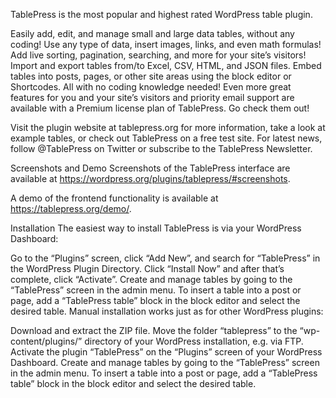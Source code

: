 TablePress is the most popular and highest rated WordPress table plugin.

Easily add, edit, and manage small and large data tables, without any coding!
Use any type of data, insert images, links, and even math formulas!
Add live sorting, pagination, searching, and more for your site’s visitors!
Import and export tables from/to Excel, CSV, HTML, and JSON files.
Embed tables into posts, pages, or other site areas using the block editor or Shortcodes.
All with no coding knowledge needed!
Even more great features for you and your site’s visitors and priority email support are available with a Premium license plan of TablePress. Go check them out!

Visit the plugin website at tablepress.org for more information, take a look at example tables, or check out TablePress on a free test site. For latest news, follow @TablePress on Twitter or subscribe to the TablePress Newsletter.

Screenshots and Demo
Screenshots of the TablePress interface are available at https://wordpress.org/plugins/tablepress/#screenshots.

A demo of the frontend functionality is available at https://tablepress.org/demo/.

Installation
The easiest way to install TablePress is via your WordPress Dashboard:

Go to the “Plugins” screen, click “Add New”, and search for “TablePress” in the WordPress Plugin Directory.
Click “Install Now” and after that’s complete, click “Activate”.
Create and manage tables by going to the “TablePress” screen in the admin menu.
To insert a table into a post or page, add a “TablePress table” block in the block editor and select the desired table.
Manual installation works just as for other WordPress plugins:

Download and extract the ZIP file.
Move the folder “tablepress” to the “wp-content/plugins/” directory of your WordPress installation, e.g. via FTP.
Activate the plugin “TablePress” on the “Plugins” screen of your WordPress Dashboard.
Create and manage tables by going to the “TablePress” screen in the admin menu.
To insert a table into a post or page, add a “TablePress table” block in the block editor and select the desired table.
